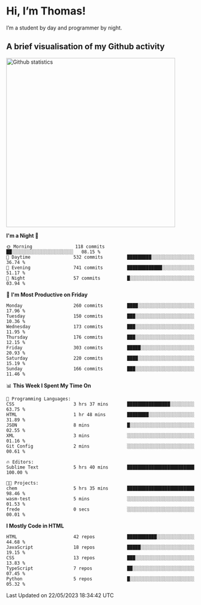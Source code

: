 # Hi, I’m Thomas!
I’m a student by day and programmer by night.

## A brief visualisation of my Github activity

<img title="My Github statistics" alt="Github statistics" width="450px" src="https://github-readme-stats.vercel.app/api?username=thomasrettig&show_icons=true&include_all_commits=true&count_private=true&&hide=issues&theme=tokyonight&border_radius=6px"/>

<!--START_SECTION:waka-->
**I'm a Night 🦉** 

```text
🌞 Morning                118 commits         ██░░░░░░░░░░░░░░░░░░░░░░░   08.15 % 
🌆 Daytime                532 commits         █████████░░░░░░░░░░░░░░░░   36.74 % 
🌃 Evening                741 commits         █████████████░░░░░░░░░░░░   51.17 % 
🌙 Night                  57 commits          █░░░░░░░░░░░░░░░░░░░░░░░░   03.94 % 
```
📅 **I'm Most Productive on Friday** 

```text
Monday                   260 commits         ████░░░░░░░░░░░░░░░░░░░░░   17.96 % 
Tuesday                  150 commits         ███░░░░░░░░░░░░░░░░░░░░░░   10.36 % 
Wednesday                173 commits         ███░░░░░░░░░░░░░░░░░░░░░░   11.95 % 
Thursday                 176 commits         ███░░░░░░░░░░░░░░░░░░░░░░   12.15 % 
Friday                   303 commits         █████░░░░░░░░░░░░░░░░░░░░   20.93 % 
Saturday                 220 commits         ████░░░░░░░░░░░░░░░░░░░░░   15.19 % 
Sunday                   166 commits         ███░░░░░░░░░░░░░░░░░░░░░░   11.46 % 
```


📊 **This Week I Spent My Time On** 

```text
💬 Programming Languages: 
CSS                      3 hrs 37 mins       ████████████████░░░░░░░░░   63.75 % 
HTML                     1 hr 48 mins        ████████░░░░░░░░░░░░░░░░░   31.89 % 
JSON                     8 mins              █░░░░░░░░░░░░░░░░░░░░░░░░   02.55 % 
XML                      3 mins              ░░░░░░░░░░░░░░░░░░░░░░░░░   01.16 % 
Git Config               2 mins              ░░░░░░░░░░░░░░░░░░░░░░░░░   00.61 % 

🔥 Editors: 
Sublime Text             5 hrs 40 mins       █████████████████████████   100.00 % 

🐱‍💻 Projects: 
chem                     5 hrs 35 mins       █████████████████████████   98.46 % 
wasm-test                5 mins              ░░░░░░░░░░░░░░░░░░░░░░░░░   01.53 % 
frede                    0 secs              ░░░░░░░░░░░░░░░░░░░░░░░░░   00.01 % 
```

**I Mostly Code in HTML** 

```text
HTML                     42 repos            ███████████░░░░░░░░░░░░░░   44.68 % 
JavaScript               18 repos            █████░░░░░░░░░░░░░░░░░░░░   19.15 % 
CSS                      13 repos            ███░░░░░░░░░░░░░░░░░░░░░░   13.83 % 
TypeScript               7 repos             ██░░░░░░░░░░░░░░░░░░░░░░░   07.45 % 
Python                   5 repos             █░░░░░░░░░░░░░░░░░░░░░░░░   05.32 % 
```




 Last Updated on 22/05/2023 18:34:42 UTC
<!--END_SECTION:waka-->
